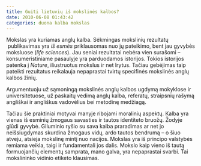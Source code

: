 ```yaml
---
title: Guiti lietuvių iš mokslinės kalbos?
date: 2010-06-08 01:43:42
categories: duona kalba mokslas
---
```


Mokslas yra kuriamas anglų kalba. Sėkmingas mokslinių rezultatų  publikavimas yra *iš esmės* priklausomas nuo jų pateikimo, bent jau gyvybės moksluose (*life sciences*). Jau seniai rezultatai nebėra vien surašomi – konsumeristiniame pasaulyje yra parduodamos istorijos. Tokios istorijos patenka į *Nature*, iliustruotus mokslus ir net lrytus. Tačiau gebėjimas taip pateikti rezultatus reikalauja nepaprastai tvirtų specifinės mokslinės anglų kalbos žinių.

Argumentuoju už sąmoningą mokslinės anglų kalbos ugdymą mokyklose ir universitetuose, už paskaitų vedimą anglų kalba, referatų, straipsnių rašymą angliškai ir angliškus vadovėlius bei metodinę medžiagą.

Tačiau šie praktiniai motyvai manyje ribojami moralinių aspektų. Kalba yra vienas iš esminių žmogaus savasties ir tautos identiteto bruožų. Žodyje glūdi gyvybė. Giluminio ryšio su sava kalba praradimas ar net jo neišsiugdymas skurdina žmogaus vidų, ardo tautos bendrumą – o šiuo atveju, atsieja mokslinę mintį nuo nacijos. Mokslas yra iš principo valstybės remiama veikla, taigi ir fundamentali jos dalis. Mokslo kaip vieno iš tautą formuojančių elementų samprata, mano galva, yra nepaprastai svarbi. Tai mokslininko vidinio etiketo klausimas.
